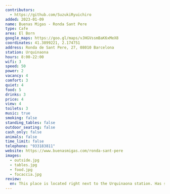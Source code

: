 ```yaml
---
contributors:
  - https://github.com/SuzukiRyuichiro
added: 2023-01-09
name: Buenas Migas - Ronda Sant Pere
type: Cafe
area: El Born
google_maps: https://goo.gl/maps/vJHGVssmBaK6xMeX8
coordinates: 41.3899221, 2.174751
address: Ronda de Sant Pere, 27, 08010 Barcelona
station: Urquinaona
hours: 8:00-22:00
wifi: 3
speed: 50
power: 2
vacancy: 4
comfort: 3
quiet: 4
food: 5
drinks: 3
price: 4
view: 4
toilets: 3
music: true
smoking: false
standing_tables: false
outdoor_seating: false
cash_only: false
animals: false
time_limit: false
telephone: "933183811"
website: https://www.buenasmigas.com/ronda-sant-pere
images:
  - outside.jpg
  - tables.jpg
  - food.jpg
  - focaccia.jpg
review:
  en: This place is located right next to the Urquinaona station. Has some seats for couples, but also there are sofa seats by the wall with some power outlets. If you can secure one of those seats, you're good for the entire day. This Buenas Migas has a larger selections of food other than focaccia as well, such as salads and some pastries. Just be careful how concentrated you get because while I was staying there, someone snuck beside us and try to snatch the phone on the table. We noticed and he ran away but just beware of your surroundings!
---
```

